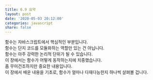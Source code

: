 ```yaml
---
title: 6.9 요약
layout: post
date: '2020-05-03 20:12:00'
categories: javascript
share: false
---
```


함수는 자바스크립트에서 핵심적인 부분입니다.  
함수는 단지 코드를 모듈화하는 역할만 있는 건 아닙니다.  
함수는 아주 강력한 논리적 단위가 될 수 있습니다.  
이 장에서는 함수가 어떻게 동작하는지에 치중했습니다.  
좀 무미건조하지만 중요한 내용입니다.  
이 장에서 배운 내용을 기초로, 함수가 얼마나 다재다능한지 하나씩 살펴볼 겁니다.